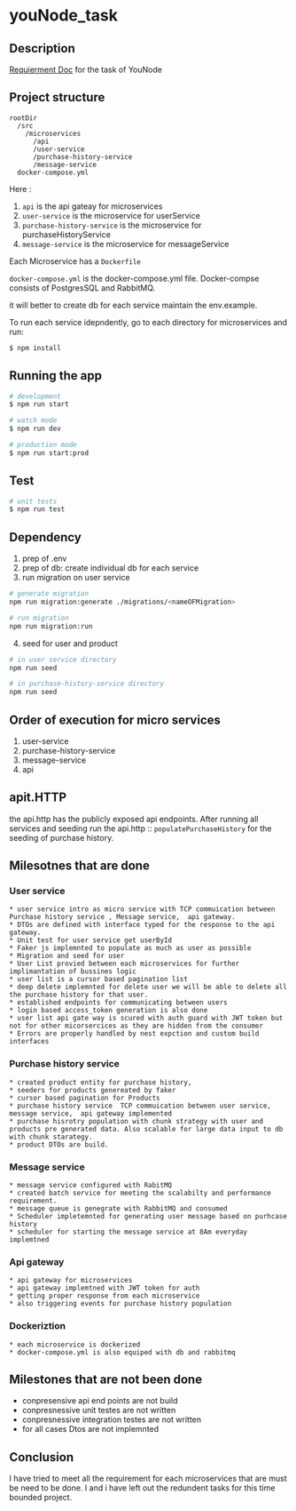 
# youNode_task


## Description

[Requierment Doc]() for the task of YouNode

## Project structure
```
rootDir
  /src
    /microservices
      /api
      /user-service
      /purchase-history-service
      /message-service
  docker-compose.yml
```
Here :
1. `api` is the api gateay for microservices
2. `user-service` is the microservice for userService
3. `purchase-history-service` is the microservice for purchaseHistoryService
4. `message-service` is the microservice for messageService

Each Microservice has a `Dockerfile` 

`docker-compose.yml` is the docker-compose.yml file. Docker-compse consists of PostgresSQL and RabbitMQ.

it will better to create db for each service
maintain the env.example.

To run each service idepndently, go to each directory for microservices and run:

```bash
$ npm install
```

## Running the app

```bash
# development
$ npm run start

# watch mode
$ npm run dev

# production mode
$ npm run start:prod
```

## Test

```bash
# unit tests
$ npm run test
```
## Dependency 
1. prep of .env
2. prep of db:  create individual db for each service
3. run migration on user service
```bash
# generate migration
npm run migration:generate ./migrations/<nameOFMigration>

# run migration
npm run migration:run
```
4. seed for user and product
```bash
# in user service directory 
npm run seed

# in purchase-history-service directory
npm run seed
```

## Order of execution for micro services

1. user-service
2. purchase-history-service
3. message-service
4. api

## apit.HTTP
the api.http has the publicly exposed api endpoints. After running all services and seeding run the api.http :: `populatePurchaseHistory` for the seeding of purchase history.

## Milesotnes that are done
  ### User service
    * user service intro as micro service with TCP commuication between Purchase history service , Message service,  api gateway.
    * DTOs are defined with interface typed for the response to the api gateway.
    * Unit test for user service get userById
    * Faker js implemnted to populate as much as user as possible
    * Migration and seed for user
    * User List provied between each microservices for further implimantation of bussines logic 
    * user list is a cursor based pagination list 
    * deep delete implemnted for delete user we will be able to delete all the purchase history for that user.
    * established endpoints for communicating between users
    * login based access_token generation is also done
    * user list api gate way is scured with auth guard with JWT token but not for other micorsercices as they are hidden from the consumer
    * Errors are properly handled by nest expction and custom build interfaces 

  ### Purchase history service
    * created product entity for purchase history, 
    * seeders for products genereated by faker
    * cursor based pagination for Products 
    * purchase history service  TCP commuication between user service,  message service,  api gateway implemented
    * purchase hisrotry population with chunk strategy with user and products pre generated data. Also scalable for large data input to db with chunk starategy.
    * product DTOs are build.


  ### Message service
    * message service configured with RabitMQ
    * created batch service for meeting the scalabilty and performance requirement. 
    * message queue is genegrate with RabbitMQ and consumed 
    * Scheduler impletemnted for generating user message based on purhcase history 
    * scheduler for starting the message service at 8Am everyday implemtned

  ### Api gateway
    * api gateway for microservices
    * api gateway implemtned with JWT token for auth 
    * getting proper response from each microservice
    * also triggering events for purchase history population

  ### Dockeriztion 
    * each microservice is dockerized
    * docker-compose.yml is also equiped with db and rabbitmq 

## Milestones that are not been done
  * conpresensive api end points are not build
  * conpresnessive unit testes are not written
  * conpresnessive integration testes are not written
  * for all cases Dtos are not implemnted

## Conclusion 
I have tried to meet all the requirement for each microservices that are must be need to be done. I and i have left out the redundent tasks  for this time bounded project.
